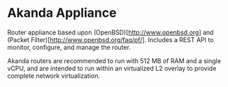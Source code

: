 # Akanda Appliance

Router appliance based upon (OpenBSD)[http://www.openbsd.org] and (Packet
Filter)[http://www.openbsd.org/faq/pf/]. Includes a REST API to monitor,
configure, and manage the router.

Akanda routers are recommended to run with 512 MB of RAM and a single vCPU, and
are intended to run within an virtualized L2 overlay to provide complete network
virtualization.
